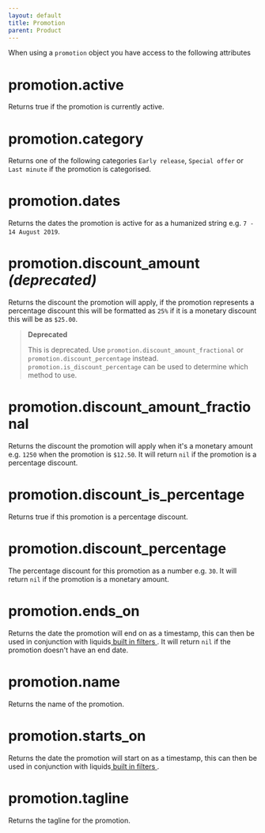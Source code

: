 ```yaml
---
layout: default
title: Promotion
parent: Product
---
```


When using a `promotion` object you have access to the following attributes

# promotion.active

Returns true if the promotion is currently active.

# promotion.category

Returns one of the following categories `Early release`, `Special offer` or `Last minute` if the promotion is categorised.

# promotion.dates

Returns the dates the promotion is active for as a humanized string e.g. `7 - 14 August 2019`.

# promotion.discount_amount _(deprecated)_

Returns the discount the promotion will apply, if the promotion represents a percentage discount this will be formatted as `25%` if it is a monetary discount this will be as `$25.00`.

> **Deprecated**
 >
 > This is deprecated. Use `promotion.discount_amount_fractional` or `promotion.discount_percentage` instead. `promotion.is_discount_percentage` can be used to determine which method to use.

# promotion.discount_amount_fractional

Returns the discount the promotion will apply when it's a monetary amount e.g. `1250` when the promotion is `$12.50`.
It will return `nil` if the promotion is a percentage discount.

# promotion.discount_is_percentage

Returns true if this promotion is a percentage discount.

# promotion.discount_percentage

The percentage discount for this promotion as a number e.g. `30`.
It will return `nil` if the promotion is a monetary amount.

# promotion.ends_on

Returns the date the promotion will end on as a timestamp, this can then be used in conjunction with liquids[ built in filters ](https://shopify.github.io/liquid/filters/date/).
It will return `nil` if the promotion doesn't have an end date.

# promotion.name

Returns the name of the promotion.

# promotion.starts_on

Returns the date the promotion will start on as a timestamp, this can then be used in conjunction with liquids[ built in filters ](https://shopify.github.io/liquid/filters/date/).

# promotion.tagline

Returns the tagline for the promotion.
